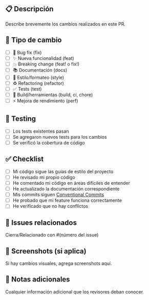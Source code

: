 ## 📋 Descripción

Describe brevemente los cambios realizados en este PR.

## 🔄 Tipo de cambio

- [ ] 🐛 Bug fix (fix)
- [ ] ✨ Nueva funcionalidad (feat)
- [ ] 💥 Breaking change (feat! o fix!)
- [ ] 📚 Documentación (docs)
- [ ] 🎨 Estilo/formateo (style)
- [ ] ♻️ Refactoring (refactor)
- [ ] ✅ Tests (test)
- [ ] 🔧 Build/herramientas (build, ci, chore)
- [ ] ⚡ Mejora de rendimiento (perf)

## 🧪 Testing

- [ ] Los tests existentes pasan
- [ ] Se agregaron nuevos tests para los cambios
- [ ] Se verificó la cobertura de código

## ✅ Checklist

- [ ] Mi código sigue las guías de estilo del proyecto
- [ ] He revisado mi propio código
- [ ] He comentado mi código en áreas difíciles de entender
- [ ] He actualizado la documentación correspondiente
- [ ] Mis commits siguen [Conventional Commits](https://www.conventionalcommits.org/)
- [ ] He probado que mi feature funciona correctamente
- [ ] He verificado que no hay conflictos

## 🔗 Issues relacionados

Cierra/Relacionado con #(número del issue)

## 📸 Screenshots (si aplica)

Si hay cambios visuales, agrega screenshots aquí.

## 📝 Notas adicionales

Cualquier información adicional que los revisores deban conocer.